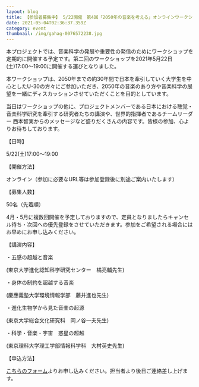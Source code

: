 ```yaml
---
layout: blog
title: 【参加者募集中】 5/22開催　第4回「2050年の音楽を考える」オンラインワークショップ
date: 2021-05-04T02:36:37.359Z
category: event
thumbnail: /img/gahag-0076572238.jpg
---
```

本プロジェクトでは、音楽科学の発展や重要性の発信のためにワークショップを定期的に開催する予定です。第二回のワークショップを2021年5月22日(土)17:00〜19:00に開催する運びとなりました。

本ワークショップは、2050年までの約30年間で日本を牽引していく大学生を中心としたU-30の方々にご参加いただき、2050年の音楽のあり方や音楽科学の展望を一緒にディスカッションさせていただくことを目的としています。

当日はワークショップの他に、プロジェクトメンバーである日本における聴覚・音楽科学研究を牽引する研究者たちの講演や、世界的指揮者であるチームリーダー 西本智実からのメッセージなど盛りだくさんの内容です。皆様の参加、心よりお待ちしております。

【日時】

5/22(土)17:00〜19:00

【開催方法】

オンライン（参加に必要なURL等は参加登録後に別途ご案内いたします）

【募集人数】

50名（先着順）

4月・5月に複数回開催を予定しておりますので、定員となりましたらキャンセル待ち・次回への優先登録をさせていただきます。参加をご希望される場合にはお早めにお申し込みください。

【講演内容】

・五感の超越と音楽

(東京大学進化認知科学研究センター　橘亮輔先生)

・身体の制約を超越する音楽

(慶應義塾大学環境情報学部　藤井進也先生)

・進化生物学から見た音楽の起源

(東京大学総合文化研究科　岡ノ谷一夫先生)

・科学・音楽・宇宙　惑星の超越

(東京理科大学理工学部情報科学科　大村英史先生)

【申込方法】

[こちらのフォーム](<https://forms.gle/64eQoG7BQF7gir579>)よりお申し込みください。担当者より後日ご連絡差し上げます。
